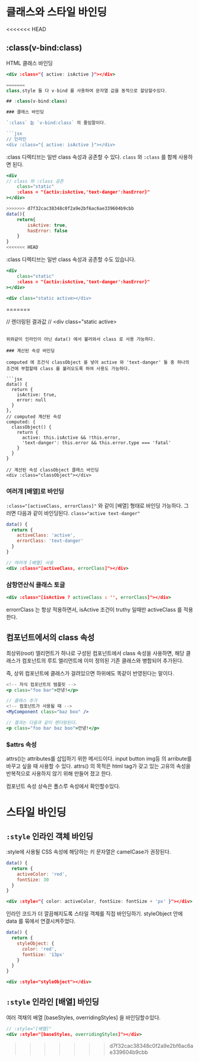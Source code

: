 # 클래스와 스타일 바인딩

<<<<<<< HEAD
## :class(v-bind:class)
HTML 클래스 바인딩
```jsx
<div :class="{ active: isActive }"></div>
```

```jsx
=======
class,style 둘 다 v-bind 를 사용하여 문자열 값을 동적으로 할당할수있다.

## :class(v-bind:class)

### 클래스 바인딩

`:class` 는 `v-bind:class` 의 줄임말이다.

```jsx
// 인라인
<div :class="{ active: isActive }"></div>
```

:class 디렉티브는 일반 class 속성과 공존할 수 있다.
`class` 와 `:class` 를 함께 사용하면 된다.

```jsx
<div
// class 와 :class 공존
    class="static"
    :class = "{activ:isActive,'text-danger':hasError}"
></div>

>>>>>>> d7f32cac38348c0f2a9e2bf6ac6ae339604b9cbb
data(){
    return{
        isActive: true,
        hasError: false
    }
}
<<<<<<< HEAD
```
:class 디렉티브는 일반 class 속성과 공존할 수도 있습니다.
```jsx
<div
    class="static"
    :class = "{activ:isActive,'text-danger':hasError}"
></div>
```
```jsx
<div class="static active></div>
```
=======

// 렌더링된 결과값
// <div class="static active></div>
```

위와같이 인라인이 아닌 data() 에서 불러와서 class 로 사용 가능하다.

### 계산된 속성 바인딩

computed 에 조건식 classObject 을 넣어 active 와 'text-danger' 둘 중 하나의 조건에 부합할때 class 를 불러오도록 하여 사용도 가능하다.

```jsx
data() {
  return {
    isActive: true,
    error: null
  }
},
// computed 계산된 속성
computed: {
  classObject() {
    return {
      active: this.isActive && !this.error,
      'text-danger': this.error && this.error.type === 'fatal'
    }
  }
}

// 계산된 속성 classObject 클래스 바인딩
<div :class="classObject"></div>
```

### 여러개 [배열]로 바인딩

`:class="[activeClass, errorClass]"` 와 같이 [배열] 형태로 바인딩 가능하다.
그러면 다음과 같이 바인딩된다. `class="active text-danger"`

```jsx
data() {
  return {
    activeClass: 'active',
    errorClass: 'text-danger'
  }
}

// 여러개 [배열] 사용
<div :class="[activeClass, errorClass]"></div>
```

### 삼항연산식 클래스 토글

```jsx
<div :class="[isActive ? activeClass : '', errorClass]"></div>
```

errorrClass 는 항상 적용하면서,
isActive 조건이 truthy 일때만 activeClass 를 적용한다.

## 컴포넌트에서의 class 속성

최상위(root) 엘리먼트가 하나로 구성된 컴포넌트에서 class 속성을 사용하면, 해당 클래스가 컴포넌트의 루트 엘리먼트에 이미 정의된 기존 클래스와 병합되어 추가된다.

즉, 상위 컴포넌트에 클래스가 걸려있으면 하위에도 똑같이 반영된다는 말이다.

```jsx
<!-- 자식 컴포넌트의 템플릿 -->
<p class="foo bar">안녕!</p>

// 클래스 추가
<!-- 컴포넌트가 사용될 때 -->
<MyComponent class="baz boo" />

// 결과는 다음과 같이 렌더링된다.
<p class="foo bar baz boo">안녕!</p>
```

### $attrs 속성

attrs()는 attributes를 삽입하기 위한 메서드이다. input button img등 의 arribute를 바꾸고 싶을 때 사용할 수 있다. attrs() 의 목적은 html tag가 갖고 있는 고유의 속성을 반복적으로 사용하지 않기 위해 만들어 졌고 한다.

컴포넌트 속성 상속은 폴스루 속성에서 확인할수있다.

# 스타일 바인딩

## `:style` 인라인 객체 바인딩

:style에 사용될 CSS 속성에 해당하는 키 문자열은 camelCase가 권장된다.

```jsx
data() {
  return {
    activeColor: 'red',
    fontSize: 30
  }
}

<div :style="{ color: activeColor, fontSize: fontSize + 'px' }"></div>
```

인라인 코드가 더 깔끔해지도록 스타일 객체를 직접 바인딩하기.
styleObject 안에 data 를 묶에서 연결시켜주었다.

```jsx
data() {
  return {
    styleObject: {
      color: 'red',
      fontSize: '13px'
    }
  }
}

<div :style="styleObject"></div>
```

## `:style` 인라인 [배열] 바인딩

여러 객채의 배열 [baseStyles, overridingStyles] 을 바인딩할수있다.

```jsx
// :style="[배열]"
<div :style="[baseStyles, overridingStyles]"></div>
```
>>>>>>> d7f32cac38348c0f2a9e2bf6ac6ae339604b9cbb
